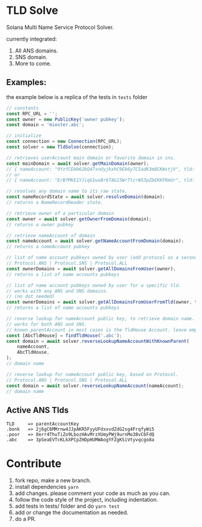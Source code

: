 # TLD Solve

Solana Multi Name Service Protocol Solver.

currently integrated:

1. All ANS domains.
2. SNS domain.
3. More to come.

## Examples:

the example below is a replica of the tests in `tests` folder

```js
// constants
const RPC_URL = '';
const owner = new PublicKey('owner pubkey');
const domain = 'miester.abc';

// initialize
const connection = new Connection(RPC_URL);
const solver = new TldSolve(connection);

// retrieves userAccount main domain or favorite domain in sns.
const mainDomain = await solver.getMainDomain(owner);
// { nameAccount: "9YzfCEHb62bQ47snUyjkxhC9Eb6y7CSodK3m8CKWstjV", tld: ".abc", domain: "miester" }
// or
// { nameAccount: "ErBfMkE1YJiqG1wxBr6TAG15WrTtcrWS3pZbEKKFRmUr", tld: ".sol", domain: "miester" }

// resolves any domain name to its raw state.
const nameRecordState = await solver.resolveDomain(domain);
// returns a NameRecordHeader state.

// retrieve owner of a particular domain
const owner = await solver.getOwnerFromDomain(domain);
// returns a owner pubkey

// retrieve nameAccount of domain
const nameAccount = await solver.getNameAccountFromDomain(domain);
// returns a nameAccount pubkey

// list of name account pubkeys owned by user (add protocol as a second argument for a specific protocol)
// Protocol.ANS | Protocol.SNS | Protocol.ALL
const ownerDomains = await solver.getAllDomainsFromUser(owner);
// returns a list of name accounts pubkeys

// list of name account pubkeys owned by user for a specific tld.
// works with any ANS and SNS domains.
// (no dot needed)
const ownerDomains = await solver.getAllDomainsFromUserFromTld(owner, tld);
// returns a list of name accounts pubkeys

// reverse lookup for nameAccount public key, to retrieve domain name.
// works for both ANS and SNS.
// known parentAccount in most cases is the TldHouse Account. leave empty for SNS.
const [AbcTldHouse] = findTldHouse('.abc');
const domain = await solver.reverseLookupNameAccountWithKnownParent(
    nameAccount,
    AbcTldHouse,
);
// domain name

// reverse lookup for nameAccount public key, based on Protocol.
// Protocol.ANS | Protocol.SNS | Protocol.ALL
const domain = await solver.reverseLookupNameAccount(nameAccount);
// domain name
```

## Active ANS Tlds

```
TLD     => parentAccountKey
.bonk   => 2j6gC6MMrnw4JJpAKR5FyyUFdxxvdZdG2sg4FrqfyWi5
.poor   => 8err4ThuTiZo9LbozHAvMrzXUmyPWj9urnMo38vC6FdQ
.abc    => 3pSeaEVTcKLkXPCpZHDpHUMWAogYFZgKSiVtyvqcgo8a
```

# Contribute

1. fork repo, make a new branch.
2. install dependencies `yarn`
3. add changes. please comment your code as much as you can.
4. follow the code style of the project, including indentation.
5. add tests in tests/ folder and do `yarn test`
6. add or change the documentation as needed.
7. do a PR.
